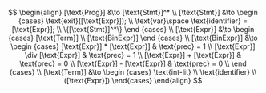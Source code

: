 $$
\begin{align}
    [\text{Prog}] &\to [\text{Stmt}]^*
    \\
    [\text{Stmt}] &\to 
    \begin {cases}
        \text{exit}([\text{Expr}]); \\
        \text{var}\space \text{identifier} = [\text{Expr}]; \\
        \{[\text{Stmt}]^*\}
    \end {cases}
    \\
    [\text{Expr}] &\to 
    \begin {cases}
        [\text{Term}] \\
        [\text{BinExpr}]
    \end {cases}
    \\
    [\text{BinExpr}] &\to
    \begin {cases}
        [\text{Expr}] * [\text{Expr}] & \text{prec} = 1 \\
        [\text{Expr}] \div [\text{Expr}] & \text{prec} = 1 \\
        [\text{Expr}] + [\text{Expr}] & \text{prec} = 0 \\
        [\text{Expr}] - [\text{Expr}] & \text{prec} = 0 \\
    \end {cases}
    \\
    [\text{Term}] &\to 
    \begin {cases}
        \text{int-lit} \\
        \text{identifier} \\
        ([\text{Expr}])
    \end{cases}
\end{align}
$$